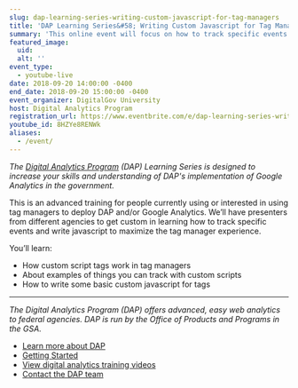 ```yaml
---
slug: dap-learning-series-writing-custom-javascript-for-tag-managers
title: 'DAP Learning Series&#58; Writing Custom Javascript for Tag Managers'
summary: 'This online event will focus on how to track specific events and write javascript to maximize the tag manager experience'
featured_image:
  uid:
  alt: ''
event_type:
  - youtube-live
date: 2018-09-20 14:00:00 -0400
end_date: 2018-09-20 15:00:00 -0400
event_organizer: DigitalGov University
host: Digital Analytics Program
registration_url: https://www.eventbrite.com/e/dap-learning-series-writing-custom-javascript-for-tag-managers-registration-42564562753
youtube_id: 8HZYe8RENWk
aliases:
  - /event/
---
```


_The [Digital Analytics Program](https://www.digitalgov.gov/services/dap/) (DAP) Learning Series is designed to increase your skills and understanding of DAP's implementation of Google Analytics in the government._

This is an advanced training for people currently using or interested in using tag managers to deploy DAP and/or Google Analytics. We’ll have presenters from different agencies to get custom in learning how to track specific events and write javascript to maximize the tag manager experience.

You’ll learn:

- How custom script tags work in tag managers
- About examples of things you can track with custom scripts
- How to write some basic custom javascript for tags

---

_The Digital Analytics Program (DAP) offers advanced, easy web analytics to federal agencies. DAP is run by the Office of Products and Programs in the GSA._

- [Learn more about DAP](https://www.digitalgov.gov/services/dap/)
- [Getting Started](https://github.com/digital-analytics-program/gov-wide-code)
- [View digital analytics training videos](https://www.youtube.com/playlist?list=PLd9b-GuOJ3nFwlyvLFUtmDpYFKezhot8P)
- [Contact the DAP team](mailto:dap@support.digitalgov.gov)

